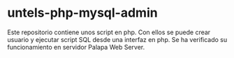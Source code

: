 # untels-php-mysql-admin
Este repositorio contiene unos script en php. Con ellos se puede crear usuario y ejecutar script SQL desde una interfaz en php. Se ha verificado su funcionamiento en servidor Palapa Web Server.

